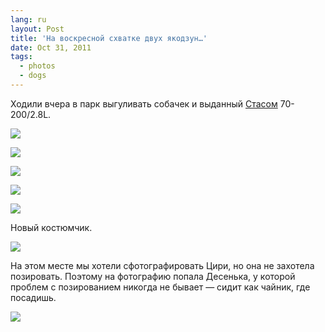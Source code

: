 ```yaml
---
lang: ru
layout: Post
title: 'На воскресной схватке двух якодзун…'
date: Oct 31, 2011
tags:
  - photos
  - dogs
---
```


Ходили вчера в парк выгуливать собачек и выданный [Стасом](http://tvoih-shagov.livejournal.com/) 70-200/2.8L.

![](photo://2011-10-30_5D_6545_Artem_Sapegin)

<!--more-->

![](photo://2011-10-30_5D_6525_Artem_Sapegin)

![](/images/blog/2011-10-30-5D-6615-Artem-Sapegin.jpg)

![](photo://2011-10-30_5D_6697_Artem_Sapegin)

![](photo://2011-10-30_5D_6686_Artem_Sapegin)

Новый костюмчик.

![](/images/blog/2011-10-30-5D-6706-Artem-Sapegin.jpg)

На этом месте мы хотели сфотографировать Цири, но она не захотела позировать. Поэтому на фотографию попала Десенька, у которой проблем с позированием никогда не бывает — сидит как чайник, где посадишь.

![](photo://2011-10-30_5D_6713_Artem_Sapegin)
